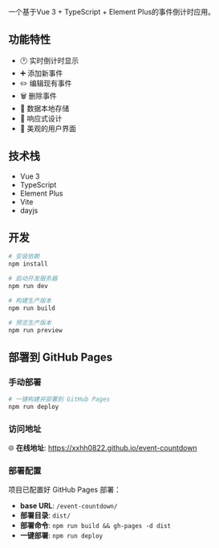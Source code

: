 一个基于Vue 3 + TypeScript + Element Plus的事件倒计时应用。

## 功能特性

- 🕐 实时倒计时显示
- ➕ 添加新事件
- ✏️ 编辑现有事件
- 🗑️ 删除事件
- 💾 数据本地存储
- 📱 响应式设计
- 🎨 美观的用户界面

## 技术栈

- Vue 3
- TypeScript
- Element Plus
- Vite
- dayjs

## 开发

```bash
# 安装依赖
npm install

# 启动开发服务器
npm run dev

# 构建生产版本
npm run build

# 预览生产版本
npm run preview
```

## 部署到 GitHub Pages

### 手动部署

```bash
# 一键构建并部署到 GitHub Pages
npm run deploy
```

### 访问地址

🌐 **在线地址**: https://xxhh0822.github.io/event-countdown

### 部署配置

项目已配置好 GitHub Pages 部署：
- **base URL**: `/event-countdown/`
- **部署目录**: `dist/`
- **部署命令**: `npm run build && gh-pages -d dist`
- **一键部署**: `npm run deploy`


